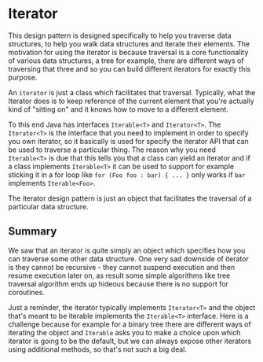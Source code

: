 # Iterator

This design pattern is designed specifically to help you traverse data structures, to help you walk data structures and iterate their elements. The motivation for using the iterator is because traversal is a core functionality of various data structures, a tree for example, there are different ways of traversing that three and so you can build different iterators for exactly this purpose.

An `iterator` is just a class which facilitates that traversal. Typically, what the Iterator does is to keep reference of the current element that you're actually kind of "sitting on" and it knows how to move to a different element.

To this end Java has interfaces `Iterable<T>` and `Iterator<T>`. The `Iterator<T>` is the interface that you need to implement in order to specify you own iterator, so it basically is used for specify the iterator API that can be used to traverse a particular thing. The reason why you need `Iterable<T>` is due that this tells you that a class can yield an iterator and if a class implements `Iterable<T>` it can be used to support for example sticking it in a for loop like `for (Foo foo : bar) { ... }` only works if `bar` implements `Iterable<Foo>`.

The iterator design pattern is just an object that facilitates the traversal of a particular data structure.

## Summary

We saw that an iterator is quite simply an object which specifies how you can traverse some other data structure. One very sad downside of iterator is they cannot be recursive - they cannot suspend execution and then resume execution later on, as result some simple algorithms like tree traversal algorithm ends up hideous because there is no support for coroutines.

Just a reminder, the iterator typically implements `Iterator<T>` and the object that's meant to be iterable implements the `Iterable<T>` interface. Here is a challenge because for example for a binary tree there are different ways of iterating the object and `Iterable` asks you to make a choice upon which iterator is going to be the default, but we can always expose other iterators using additional methods, so that's not such a big deal.
 
